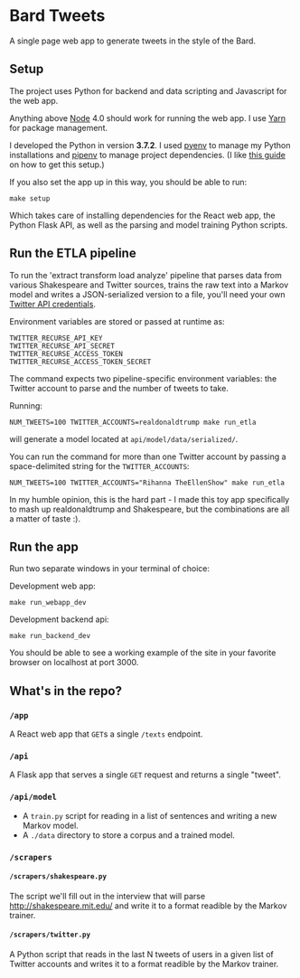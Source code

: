 # Bard Tweets

A single page web app to generate tweets in the style of the Bard.

## Setup

The project uses Python for backend and data scripting and Javascript for the web app.

Anything above [Node](https://nodejs.org/en/download/) 4.0 should work for running the web app. I use [Yarn](https://yarnpkg.com/lang/en/docs/install/#mac-stable) for package management.

I developed the Python in version **3.7.2**. I used [pyenv](https://github.com/pyenv/pyenv) to manage my Python installations and [pipenv](https://docs.pipenv.org/en/latest/install/) to manage project dependencies. (I like [this guide](https://hackernoon.com/reaching-python-development-nirvana-bb5692adf30c) on how to get this setup.)


If you also set the app up in this way, you should be able to run:

```
make setup
```

Which takes care of installing dependencies for the React web app, the Python Flask API, as well as the parsing and model training Python scripts.

## Run the ETLA pipeline

To run the 'extract transform load analyze' pipeline that parses data from various Shakespeare and Twitter sources, trains the raw text into a Markov model and writes a JSON-serialized version to a file, you'll need your own [Twitter API credentials](https://developer.twitter.com/en/apply-for-access.html).

Environment variables are stored or passed at runtime as: 

```
TWITTER_RECURSE_API_KEY
TWITTER_RECURSE_API_SECRET
TWITTER_RECURSE_ACCESS_TOKEN
TWITTER_RECURSE_ACCESS_TOKEN_SECRET
```


The command expects two pipeline-specific environment variables: the Twitter account to parse and the number of tweets to take.

Running:

```
NUM_TWEETS=100 TWITTER_ACCOUNTS=realdonaldtrump make run_etla
```

will generate a model located at `api/model/data/serialized/`.

You can run the command for more than one Twitter account by passing a space-delimited string for the `TWITTER_ACCOUNTS`:

```
NUM_TWEETS=100 TWITTER_ACCOUNTS="Rihanna TheEllenShow" make run_etla
```

In my humble opinion, this is the hard part - I made this toy app specifically to mash up realdonaldtrump and Shakespeare, but the combinations are all a matter of taste :).

## Run the app

Run two separate windows in your terminal of choice:

Development web app:
```
make run_webapp_dev
```

Development backend api:

```
make run_backend_dev
```

You should be able to see a working example of the site in your favorite browser on localhost at port 3000.

## What's in the repo?

### `/app`
A React web app that `GET`s a single `/texts` endpoint.

### `/api`
A Flask app that serves a single `GET` request and returns a single "tweet".

### `/api/model`
* A `train.py` script for reading in a list of sentences and writing a new Markov model.
* A `./data` directory to store a corpus and a trained model.


### `/scrapers`

#### `/scrapers/shakespeare.py`
The script we'll fill out in the interview that will parse http://shakespeare.mit.edu/ and write it to a format readible by the Markov trainer.

#### `/scrapers/twitter.py`
A Python script that reads in the last N tweets of users in a given list of Twitter accounts and writes it to a format readible by the Markov trainer.
